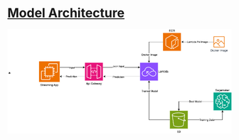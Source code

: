 
	
# **<u> Model Architecture</u>**

![](https://github.com/hsreekumar/ML/blob/main/Anomaly/Lambda-based/Architecture_lambda.png?raw=true)

